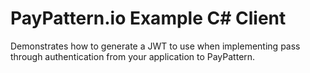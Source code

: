 # PayPattern.io Example C# Client

Demonstrates how to generate a JWT to use when implementing pass through authentication from your application to PayPattern.